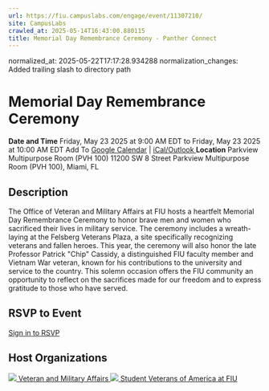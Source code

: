 ```yaml
---
url: https://fiu.campuslabs.com/engage/event/11307210/
site: CampusLabs
crawled_at: 2025-05-14T16:43:00.880115
title: Memorial Day Remembrance Ceremony - Panther Connect
---
```

normalized_at: 2025-05-22T17:17:28.934288
normalization_changes: Added trailing slash to directory path

# Memorial Day Remembrance Ceremony
**Date and Time**
Friday, May 23 2025 at 9:00 AM EDT  to 
Friday, May 23 2025 at 10:00 AM EDT
Add To [Google Calendar](https://fiu.campuslabs.com/engage/event/11307210/googlepublish) | [iCal/Outlook ](https://fiu.campuslabs.com/engage/event/11307210.ics)
**Location**
Parkview Multipurpose Room (PVH 100)
11200 SW 8 Street Parkview Multipurpose Room (PVH 100), Miami, FL
## Description
The Office of Veteran and Military Affairs at FIU hosts a heartfelt Memorial Day Remembrance Ceremony to honor brave men and women who sacrificed their lives in military service. The ceremony includes a wreath-laying at the Felsberg Veterans Plaza, a site specifically recognizing veterans and fallen heroes. This year, the ceremony will also honor the late Professor Patrick "Chip" Cassidy, a distinguished FIU faculty member and Vietnam War veteran, known for his contributions to the university and service to the country. This solemn occasion offers the FIU community an opportunity to reflect on the sacrifices made for our freedom and to express gratitude to those who have served.
## RSVP to Event
[Sign in to RSVP](https://fiu.campuslabs.com/engage/account/login?returnUrl=/engage/event/11307210)
## Host Organizations
[![](https://se-images.campuslabs.com/clink/images/ce2f9f83-41d7-419d-94d2-87d552bba484276db381-62ab-43a1-abc0-54e316b1f057.png?preset=small-sq) Veteran and Military Affairs ](https://fiu.campuslabs.com/engage/organization/vma)[![](https://se-images.campuslabs.com/clink/images/02f1a873-6fcd-43c5-bf29-665054017cacdc1386ae-954a-401c-9177-ab4f3ecae546.jpeg?preset=small-sq) Student Veterans of America at FIU ](https://fiu.campuslabs.com/engage/organization/sva)
